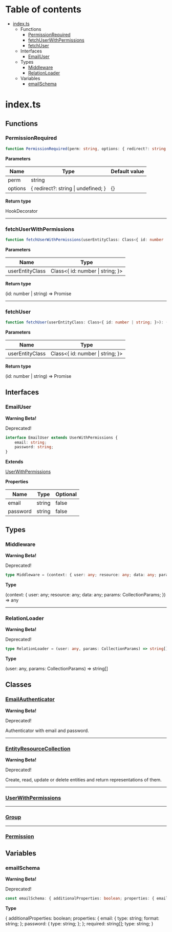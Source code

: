 # Table of contents

* [index.ts][SourceFile-0]
    * Functions
        * [PermissionRequired][FunctionDeclaration-0]
        * [fetchUserWithPermissions][FunctionDeclaration-1]
        * [fetchUser][FunctionDeclaration-2]
    * Interfaces
        * [EmailUser][InterfaceDeclaration-0]
    * Types
        * [Middleware][TypeAliasDeclaration-0]
        * [RelationLoader][TypeAliasDeclaration-1]
    * Variables
        * [emailSchema][VariableDeclaration-0]

# index.ts

## Functions

### PermissionRequired

```typescript
function PermissionRequired(perm: string, options: { redirect?: string | undefined; } = {}): HookDecorator;
```

**Parameters**

| Name    | Type                                    | Default value |
| ------- | --------------------------------------- | ------------- |
| perm    | string                                  |               |
| options | { redirect?: string &#124; undefined; } | {}            |

**Return type**

HookDecorator

----------

### fetchUserWithPermissions

```typescript
function fetchUserWithPermissions(userEntityClass: Class<{ id: number | string; }>): (id: number | string) => Promise<any>;
```

**Parameters**

| Name            | Type                                 |
| --------------- | ------------------------------------ |
| userEntityClass | Class<{ id: number &#124; string; }> |

**Return type**

(id: number | string) => Promise<any>

----------

### fetchUser

```typescript
function fetchUser(userEntityClass: Class<{ id: number | string; }>): (id: number | string) => Promise<any>;
```

**Parameters**

| Name            | Type                                 |
| --------------- | ------------------------------------ |
| userEntityClass | Class<{ id: number &#124; string; }> |

**Return type**

(id: number | string) => Promise<any>

## Interfaces

### EmailUser

**Warning Beta!**

Deprecated!</span>

```typescript
interface EmailUser extends UserWithPermissions {
    email: string;
    password: string;
}
```

**Extends**

[UserWithPermissions][ClassDeclaration-0]

**Properties**

| Name     | Type   | Optional |
| -------- | ------ | -------- |
| email    | string | false    |
| password | string | false    |

## Types

### Middleware

**Warning Beta!**

Deprecated!</span>

```typescript
type Middleware = (context: { user: any; resource: any; data: any; params: CollectionParams; }) => any;
```

**Type**

(context: { user: any; resource: any; data: any; params: CollectionParams; }) => any

----------

### RelationLoader

**Warning Beta!**

Deprecated!</span>

```typescript
type RelationLoader = (user: any, params: CollectionParams) => string[];
```

**Type**

(user: any, params: CollectionParams) => string[]

## Classes

### [EmailAuthenticator][ClassDeclaration-3]

**Warning Beta!**

Deprecated!</span>

Authenticator with email and password.


----------

### [EntityResourceCollection][ClassDeclaration-4]

**Warning Beta!**

Deprecated!</span>

Create, read, update or delete entities and return representations
of them.


----------

### [UserWithPermissions][ClassDeclaration-0]


----------

### [Group][ClassDeclaration-1]


----------

### [Permission][ClassDeclaration-2]


## Variables

### emailSchema

**Warning Beta!**

Deprecated!</span>

```typescript
const emailSchema: { additionalProperties: boolean; properties: { email: { type: string; format: string; }; password: { type: string; }; }; required: string[]; type: string; };
```

**Type**

{ additionalProperties: boolean; properties: { email: { type: string; format: string; }; password: { type: string; }; }; required: string[]; type: string; }

[SourceFile-0]: index.md#indexts
[FunctionDeclaration-0]: index.md#permissionrequired
[FunctionDeclaration-1]: index.md#fetchuserwithpermissions
[FunctionDeclaration-2]: index.md#fetchuser
[InterfaceDeclaration-0]: index.md#emailuser
[ClassDeclaration-0]: index/userwithpermissions.md#userwithpermissions
[TypeAliasDeclaration-0]: index.md#middleware
[TypeAliasDeclaration-1]: index.md#relationloader
[ClassDeclaration-3]: index/emailauthenticator.md#emailauthenticator
[ClassDeclaration-4]: index/entityresourcecollection.md#entityresourcecollection
[ClassDeclaration-0]: index/userwithpermissions.md#userwithpermissions
[ClassDeclaration-1]: index/group.md#group
[ClassDeclaration-2]: index/permission.md#permission
[VariableDeclaration-0]: index.md#emailschema
